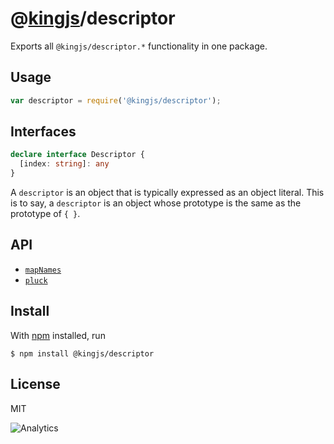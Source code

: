 # @[kingjs](https://www.npmjs.com/package/kingjs)/descriptor
Exports all `@kingjs/descriptor.*` functionality in one package.
## Usage
```js
var descriptor = require('@kingjs/descriptor');
```
## Interfaces
```ts
declare interface Descriptor {
  [index: string]: any
}
```
A `descriptor` is an object that is typically expressed as an object literal. This is to say, a `descriptor` is an object whose prototype is the same as the prototype of `{ }`.
## API
- [`mapNames`][map-names]
- [`pluck`][pluck]
## Install
With [npm](https://npmjs.org/) installed, run
```
$ npm install @kingjs/descriptor
```
## License
MIT

![Analytics](https://analytics.kingjs.net/descriptor)

  [map-names]: https://www.npmjs.com/package/@kingjs/descriptor.map-names
  [pluck]: https://www.npmjs.com/package/@kingjs/descriptor.pluck
